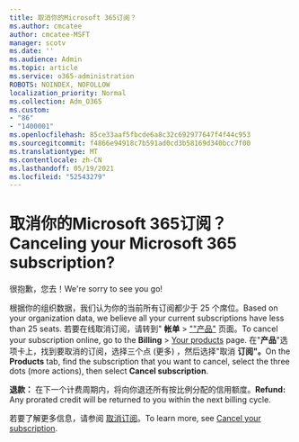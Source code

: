 ```yaml
---
title: 取消你的Microsoft 365订阅？
ms.author: cmcatee
author: cmcatee-MSFT
manager: scotv
ms.date: ''
ms.audience: Admin
ms.topic: article
ms.service: o365-administration
ROBOTS: NOINDEX, NOFOLLOW
localization_priority: Normal
ms.collection: Adm_O365
ms.custom:
- "86"
- "1400001"
ms.openlocfilehash: 85ce33aaf5fbcde6a8c32c692977647f4f44c953
ms.sourcegitcommit: f4866e94918c7b591ad0cd3b58169d340bcc7f00
ms.translationtype: MT
ms.contentlocale: zh-CN
ms.lasthandoff: 05/19/2021
ms.locfileid: "52543279"
---
```

# <a name="canceling-your-microsoft-365-subscription"></a><span data-ttu-id="d5d05-102">取消你的Microsoft 365订阅？</span><span class="sxs-lookup"><span data-stu-id="d5d05-102">Canceling your Microsoft 365 subscription?</span></span>

<span data-ttu-id="d5d05-103">很抱歉，您去！</span><span class="sxs-lookup"><span data-stu-id="d5d05-103">We're sorry to see you go!</span></span>
  
<span data-ttu-id="d5d05-104">根据你的组织数据，我们认为你的当前所有订阅都少于 25 个席位。</span><span class="sxs-lookup"><span data-stu-id="d5d05-104">Based on your organization data, we believe all your current subscriptions have less than 25 seats.</span></span> <span data-ttu-id="d5d05-105">若要在线取消订阅，请转到" **帐单** \> [""产品"](https://go.microsoft.com/fwlink/p/?linkid=842054) 页面。</span><span class="sxs-lookup"><span data-stu-id="d5d05-105">To cancel your subscription online, go to the **Billing** \> [Your products](https://go.microsoft.com/fwlink/p/?linkid=842054) page.</span></span> <span data-ttu-id="d5d05-106">在"**产品**"选项卡上，找到要取消的订阅，选择三个点 (更多) ，然后选择"取消 **订阅"。**</span><span class="sxs-lookup"><span data-stu-id="d5d05-106">On the **Products** tab, find the subscription that you want to cancel, select the three dots (more actions), then select **Cancel subscription**.</span></span>
  
<span data-ttu-id="d5d05-107">**退款：** 在下一个计费周期内，将向你退还所有按比例分配的信用额度。</span><span class="sxs-lookup"><span data-stu-id="d5d05-107">**Refund:** Any prorated credit will be returned to you within the next billing cycle.</span></span>

<span data-ttu-id="d5d05-108">若要了解更多信息，请参阅 [取消订阅](/microsoft-365/commerce/subscriptions/cancel-your-subscription)。</span><span class="sxs-lookup"><span data-stu-id="d5d05-108">To learn more, see [Cancel your subscription](/microsoft-365/commerce/subscriptions/cancel-your-subscription).</span></span>